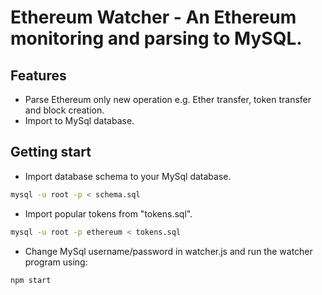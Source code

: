 # Ethereum Watcher - An Ethereum monitoring and parsing to MySQL.

## Features
- Parse Ethereum only new operation e.g. Ether transfer, token transfer and block creation.
- Import to MySql database.

## Getting start
- Import database schema to your MySql database.
```bash
mysql -u root -p < schema.sql
```
- Import popular tokens from "tokens.sql".
```bash
mysql -u root -p ethereum < tokens.sql
```
- Change MySql username/password in watcher.js and run the watcher program using:
```bash
npm start
```
